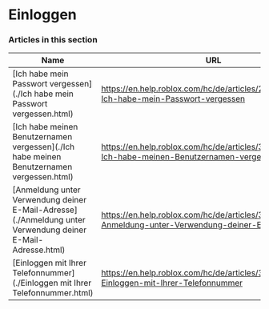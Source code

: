 # Einloggen  
### Articles in this section
Name|URL
-|-
[Ich habe mein Passwort vergessen](./Ich habe mein Passwort vergessen.html) |https://en.help.roblox.com/hc/de/articles/203313070-Ich-habe-mein-Passwort-vergessen
[Ich habe meinen Benutzernamen vergessen](./Ich habe meinen Benutzernamen vergessen.html) |https://en.help.roblox.com/hc/de/articles/360028719931-Ich-habe-meinen-Benutzernamen-vergessen
[Anmeldung unter Verwendung deiner E-Mail-Adresse](./Anmeldung unter Verwendung deiner E-Mail-Adresse.html) |https://en.help.roblox.com/hc/de/articles/360000495826-Anmeldung-unter-Verwendung-deiner-E-Mail-Adresse
[Einloggen mit Ihrer Telefonnummer](./Einloggen mit Ihrer Telefonnummer.html) |https://en.help.roblox.com/hc/de/articles/360031771371-Einloggen-mit-Ihrer-Telefonnummer
